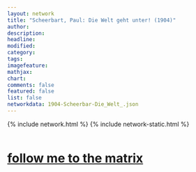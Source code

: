 ```yaml
---
layout: network
title: "Scheerbart, Paul: Die Welt geht unter! (1904)"
author:
description:
headline:
modified:
category:
tags: 
imagefeature: 
mathjax: 
chart: 
comments: false
featured: false
list: false
networkdata: 1904-Scheerbar-Die_Welt_.json
---
```

{% include network.html %}
{% include network-static.html %}
<div class="row">
  <div class="small-5 small-centered columns"><a href="/matrix429"><h1>follow me to the matrix</h1></a>
</div>
</div>
